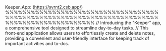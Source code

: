 Keeper_App: (https://svrnt2.csb.app/)
%%%%%%%%%%%%%%%%%%%%%%%%%%%%%%%%%%%%%%%%%%%%%%%%%%%%%%%%%%%%%%%%%%%%%%%%%%%%%%%%%%%%%%%%%%%%%
// Introducing the "Keeper" app, a comprehensive tool designed to streamline day-to-day tasks. 
// This front-end application allows users to effortlessly create and delete notes, providing a convenient and user-friendly interface for keeping track of important activities and to-dos. 
